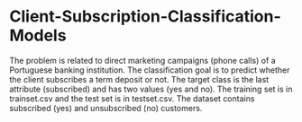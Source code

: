# Client-Subscription-Classification-Models

The problem is related to direct marketing campaigns (phone calls) of a Portuguese
banking institution. The classification goal is to predict whether the client subscribes a term deposit or not.
The target class is the last attribute (subscribed) and has two values (yes and no).
The training set is in trainset.csv and the test set is in testset.csv. The dataset contains subscribed (yes) and
unsubscribed (no) customers.
